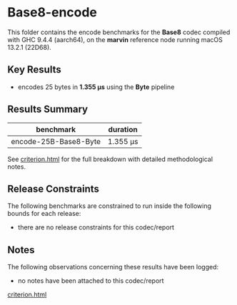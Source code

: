 # Base8-encode

This folder contains the encode benchmarks for the **Base8** codec compiled with GHC 9.4.4 (aarch64), on the 
**marvin** reference node running macOS 13.2.1 (22D68).

## Key Results

* encodes 25 bytes in **1.355 μs** using the **Byte** pipeline

## Results Summary

| benchmark             | duration |
| --------------------- | -------- |
| encode-25B-Base8-Byte | 1.355 μs |

See [criterion.html](criterion.html) for the full breakdown with detailed methodological notes.

## Release Constraints

The following benchmarks are constrained to run inside the following bounds for each release:

* there are no release constraints for this codec/report

## Notes

The following observations concerning these results have been logged:
* no notes have been attached to this codec/report

[criterion.html](criterion.html)

